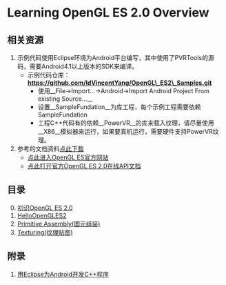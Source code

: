 # Learning OpenGL ES 2.0 Overview
## 相关资源

1. 示例代码使用Eclipse环境为Android平台编写，其中使用了PVRTools的源码，需要Android4.1以上版本的SDK来编译。
	* 示例代码仓库：__https://github.com/IdVincentYang/OpenGL\_ES2\_Samples.git__
    	* 使用__File->Import...->Android->Import Android Project From existing Source...__
        * 设置__SampleFundation__为库工程，每个示例工程需要依赖SampleFundation
        * 工程C++代码有的依赖__PowerVR__的库来载入纹理，请尽量使用__X86__模拟器来运行，如果要真机运行，需要硬件支持PowerVR纹理。
2. 参考的文档资料[点此下载](http://www.kuaipan.cn/file/id_120512221070491937.htm)
    * [点此进入OpenGL ES官方网站](http://www.khronos.org/registry/gles/)
    * [点此打开官方OpenGL ES 2.0在线API文档](http://www.khronos.org/opengles/sdk/docs/man/)

## 目录
0. [初识OpenGL ES 2.0](00_OpenGLES2.pdf)
1. [HelloOpenGLES2](01_HelloOpenGLES2.pdf)
2. [Primitive Assembly(图元组装)](02_PrimitiveAssembly.pdf)
3. [Texturing(纹理贴图)](03_Texturing.pdf)

## 附录
1. [用Eclipse为Android开发C++程序](http://yangws.github.com/yong-eclipsewei-androidkai-fa-ccheng-xu.html)
